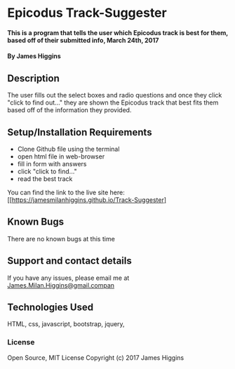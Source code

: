 # Epicodus Track-Suggester

#### This is a program that tells the user which Epicodus track is best for them, based off of their submitted info, March 24th, 2017

#### By James Higgins

## Description

The user fills out the select boxes and radio questions and once they click "click to find out..." they are shown the Epicodus track that best fits them based off of the information they provided.

## Setup/Installation Requirements

* Clone Github file using the terminal
* open html file in web-browser
* fill in form with answers
* click "click to find..."
* read the best track

You can find the link to the live site here:    [[https://jamesmilanhiggins.github.io/Track-Suggester]

## Known Bugs

There are no known bugs at this time

## Support and contact details

If you have any issues, please email me at James.Milan.Higgins@gmail.compan

## Technologies Used

HTML, css, javascript, bootstrap, jquery,

### License


Open Source, MIT License
Copyright (c) 2017 James Higgins
